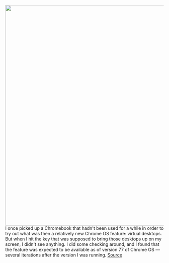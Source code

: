 <img src='https://cdn.vox-cdn.com/thumbor/XuzXaIV8KpFfG-gybm6sD1uYxIw=/0x0:2040x1360/1200x800/filters:focal(857x517:1183x843)/cdn.vox-cdn.com/uploads/chorus_image/image/70888849/vpavic_190731_3630_0080_result.0.jpg' width='700px' /><br/>
I once picked up a Chromebook that hadn't been used for a while in order to try out what was then a relatively new Chrome OS feature: virtual desktops. But when I hit the key that was supposed to bring those desktops up on my screen, I didn't see anything. I did some checking around, and I found that the feature was expected to be available as of version 77 of Chrome OS — several iterations after the version I was running.
<a href='https://www.theverge.com/23125531/chrome-os-chromebook-version-how-to'> Source <a/>